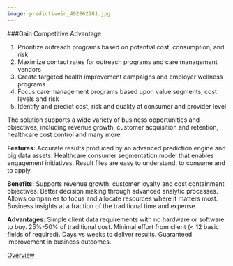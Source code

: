 ```yaml
---
image: predictivein_492862281.jpg
---
```


###Gain Competitive Advantage

1.	Prioritize outreach programs based on potential cost, consumption, and risk
2.	Maximize contact rates for outreach programs and care management vendors
3.	Create targeted health improvement campaigns and employer wellness programs
4.	Focus care management programs based upon value segments, cost levels and risk
5.	Identify and predict cost, risk and quality at consumer and provider level

The solution supports a wide variety of business opportunities and objectives, including revenue growth, customer acquisition and retention, healthcare cost control and many more. 

**Features:**
	Accurate results produced by an advanced prediction engine and big data assets.
	Healthcare consumer segmentation model that enables engagement initiatives.
	Result files are easy to understand, to consume and to apply.

**Benefits:**
	Supports revenue growth, customer loyalty and cost containment objectives.
	Better decision making through advanced analytic processes.
	Allows companies to focus and allocate resources where it matters most.
	Business insights at a fraction of the traditional time and expense.

**Advantages:**
	Simple client data requirements with no hardware or software to buy.
	25%-50% of traditional cost.
	Minimal effort from client (< 12 basic fields of required).
	Days vs weeks to deliver results.
	Guaranteed improvement in business outcomes.

[Overview]

[Overview]: /solutions/overview-predictiveinsights-gaincompetitivead.html
